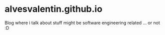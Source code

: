 # alvesvalentin.github.io
Blog where i talk about stuff might be software engineering related ... or not :D
